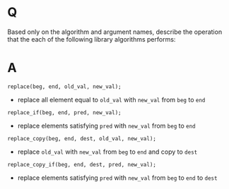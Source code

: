# Q
Based only on the algorithm and argument names, describe
the operation that the each of the following library algorithms performs:

# A
`replace(beg, end, old_val, new_val);`
- replace all element equal to `old_val` with `new_val` from `beg` to `end`

`replace_if(beg, end, pred, new_val);`
- replace elements satisfying `pred` with `new_val` from `beg` to `end`

`replace_copy(beg, end, dest, old_val, new_val);`
- replace `old_val` with `new_val` from `beg` to `end` and copy to `dest`

`replace_copy_if(beg, end, dest, pred, new_val);`
- replace elements satisfying `pred` with `new_val` from `beg` to `end` to `dest`
